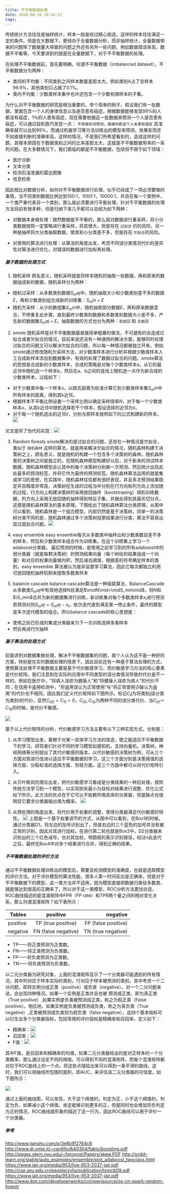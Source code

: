 ```yaml
---
title: 不平衡数据处理
date: 2016-06-16 19:34:12
tags:
---
```



传统统计方法往往是抽样统计，样本一般是经过精心挑选，这样的样本往往满足一定的条件。但是在大数据下，更倾向于全量数据分析，而非抽样统计，全量数据带来的问题除了数据量大导致的问题之外还有另外一些问题，例如数据错误率高，数据不平衡等，今天要讲到的就是在全量数据下，对于不平衡数据的处理。

在处理不平衡数据前，首先要明确，何谓不平衡数据（imbalanced dataset），不平衡数据分为两种：

* 类间的不均衡：不同类别之间样本数量差距太大，例如类别A占了总样本99.9%，其他类别只占据了0.1%。
* 类内不均衡：少数类样本集中也许还包含一个少数有限样本的子集。

为什么对不平衡数据的研究是相当重要的，举个简单的例子，假设我们有一批数据，里面包含一个人的身体信息以及是否患有癌症，根据数据能够发现99%的人都没有癌症，1％的人患有癌症，现在需要依据这一批数据来预测一个人是否患有癌症，可以通过投机取巧发现一点： ` 不用做任何预测，直接判断这个人未患有癌症 `  其准确率就可以达到99%，而通过机器学习等方法训练出的模型来预测，效果反而还不如直接判断的准确率高。这样的情况，不是我们所希望看到的，造成这样的问题，其根本原因在于数据类别之间的比率差距太大，这就是不平衡数据带来的一系列问题。在大多数情况下，我们面临的都是不平衡数据，包括但不限于如下领域：

*  医疗诊断
*  文本分类
*  检测石油泄漏的雷达图像
*  信息检索

因此相比对数据分析，如何对不平衡数据进行处理，似乎已经成了一项必须要做的事情，当不同类别数据比例达到100:1，1000:1，10000:1，并且在每一个案例中，一个类严重代表另一个类别，那么就必须要进行平衡处理。针对不平衡数据的处理方法目前有很多种，但是归纳下来几乎都可以总结为如下两种：

* 对数据本身做处理：既然数据是不平衡的，那么就对数据进行重采样，将小分类数据按照一定策略进行重采样，将其增大，但是存在 ` 过拟合 ` 的的风险，另一种是抽样将大分类抽取数据，使其和小分类差不多，但是存在 ` 欠拟合 `的风险。

* 对使用的算法进行处理：从算法的角度出发，考虑不同误分类情况代价的差异性对算法进行优化，对错误的数据进行加权再处理。

##### 基于数据的处理方式

1. 随机采样
顾名思义，随机采样就是将样本随机的抽取一些数据，再和原来的数据组成新的数据，随机采样分为两种：
* 随机过采样：从多数类别数据$S_maj$中，随机抽取大小和少数类别差不多的数据$E$，再和少数类别组合成新的训练集：$S_min+E$
* 随机欠采样：从少的数组集$S_min$中，随机抽取部分数据$E$，再和原来数据混合，不停重复此步骤，直到最终少数类别数据和多数类别数据大小差不多，产生新的数据集$S_maj+E$。抽取数据的方式也分为两种：` 有放回 ` 和 ` 无放回 `

2. smote
随机采样是对不平衡数据最直接简单粗暴的做法，不可避免的会造成过拟合或者欠拟合的情况，目前来说还没有一种通用的解决方案，能够同时处理过拟合的问题又可以解决欠拟合的问题，所以每一种情况都被独立开来，例如smote通过修改随机欠采样方法，对少数类样本进行分析并根据少数类样本人工合成新样本添加到数据集中，有效的处理了数据过拟合的问题。smote算法的思想是合成新的少数类样本，合成的策略是对每个少数类样本a，从它的最近邻中随机选一个样本b，然后在a、b之间的连线上随机选一点作为新合成的少数类样本，过程如下：

* 对于少数类中每一个样本$x$，以欧氏距离为标准计算它到少数类样本集$S_min$中所有样本的距离，得到其k近邻。
*  根据样本不平衡比例设置一个采样比例以确定采样倍率$N$，对于每一个少数类样本$x$，从其k近邻中随机选择若干个样本，假设选择的近邻为$\hat{x}$。
*  对于每一个随机选出的近邻$\hat{x}$，分别与原样本按照如下的公式构建新的样本。 ![](http://upload-images.jianshu.io/upload_images/50828-6db9a3815b9fa203.png?imageMogr2/auto-orient/strip%7CimageView2/2)

 论文提供了伪代码实现：![](http://img.blog.csdn.net/20150922095710042)


3. Random forests
smote解决的是过拟合的问题，还存在一种情况是欠拟合，类似于 ` 随机森林 ` 这样的算法，就是用来解决欠拟合的情况，随机森林构建于决策树之上，顾名思义，就是随机的构建一个包含多个决策树的森林。随机森林里的决策树之间是独立的，在随机森林模型构建好以后，对于新来的测试样本数据，随机森林模型会让其中的每个决策树分别做一次预测，然后统计出现此处最多的预测标签，并将它作为最终的预测标签。随机森林算法运用的就是集成学习的思想，在实践中，随机森林往往都有很好表现，并且多次预测结果稳定并且精度非常高，决策树在生成的过程当中分别在行方向和列方向上添加随机过程，行方向上构建决策树时采用放回抽样（bootstraping）得到训练数据，列方向上采用无放回随机抽样得到特征子集，并据此得到其最优切分点，这便是随机森林算法的基本原理。下图给出了随机森林算法分类原理，从图中可以看到，随机森林是一个组合模型，内部仍然是基于决策树，同单一的决策树分类不同的是，随机森林通过多个决策树投票结果进行分类，算法不容易出现过度拟合问题。![](http://www.ibm.com/developerworks/cn/opensource/os-cn-spark-random-forest/img003.png)

4. easy ensemble
easy ensemble每次从多数类中抽样出和少数类数目差不多的样本，然后和少数类样本组合作为训练集。在这个训练集上学习一个adaboost分类器。 最后预测的时候，是使用之前学习到的所有adaboost中的弱分类器（就是每颗决策树）的预测结果向量（每个树给的结果组成一个向量）和对应的权重向量做内积，然后减去阈值，根据差的符号确定样本的类别。easy ensemble 算法被认为是非监督学习算法，因此它每次都独立利用可放回随机抽样机制来提取多数类样本

5. balance cascade
balance cascade算法是一种级联算法，BalanceCascade从多数类$S_maj$中有效地选择N且满足$\midN\mid=\midS_min\mid$，将N和$\S_min$合并为新的数据集进行训练，新训练集对每个多数类样本$x_i$进行预测若预测对则$S_maj=S_maj-x_i$。依次迭代直到满足某一停止条件，最终的模型是多次迭代模型的组合。所以balance cascade的核心思想是：
* 使用之前已形成的集成分类器来为下一次训练选择多类样本
* 然后再进行欠抽样


##### 基于算法的处理方式

前面讲到对数据集做处理，解决不平衡数据集的问题，我个人认为这不是一种好的方案，特别是在实时数据处理的情景下。因此目前还有一种基于算法处理的方式，使用算法处理不平衡数据主要是基于代价敏感学习，而价敏感学习方法的核心要素是代价矩阵。我们注意到在实际的应用中不同类型的误分类情况导致的代价是不一样的，例如在医疗中，“将病人误疹为健康人”和“将健康人误疹为病人”的代价不同；在信用卡盗用检测中，“将盗用误认为正常使用”与“将正常使用识破认为盗用”的代价也不相同，因此我们定义代价矩阵如下图所示。标记$C_ij$为将类别j误分类为类别i的代价，显然$C_00=C_11=0$，$C_01,C_10$为两种不同的误分类代价，当$C_01＝C_10$的时候，是代价不敏感。


![](http://upload-images.jianshu.io/upload_images/50828-7e3be9c5ffefa292.png?imageMogr2/auto-orient/strip%7CimageView2/2/w/1240)

基于以上代价矩阵的分析，代价敏感学习方法主要有以下三种实现方式，分别是：

1. 从学习模型出发，着眼于对某一具体学习方法的改造，使之能适应不平衡数据下的学习，研究者们针对不同的学习模型如感知机，支持向量机，决策树，神经网络等分别提出了其代价敏感的版本。以代价敏感的决策树为例，可从三个方面对其进行改进以适应不平衡数据的学习，这三个方面分别是决策阈值的选择方面、分裂标准的选择方面、剪枝方面，这三个方面中都可以将代价矩阵引入。

2. 从贝叶斯风险理论出发，把代价敏感学习看成是分类结果的一种后处理，按照传统方法学习到一个模型，以实现损失最小为目标对结果进行调整，优化公式如下所示。此方法的优点在于它可以不依赖所用具体的分类器，但是缺点也很明显它要求分类器输出值为概率。
![](http://upload-images.jianshu.io/upload_images/50828-cd2dfca4f0e2c807.png?imageMogr2/auto-orient/strip%7CimageView2/2/w/1240)

3. 从预处理的角度出发，将代价用于权重的调整，使得分类器满足代价敏感的特性。
![](http://www.analyticsvidhya.com/wp-content/uploads/2015/11/bigd.png)
上图是一个基于权重调节的方式，从图中可以看到，在Box1的时候，通过分类器D1，将左边的加号识别出了，但是右边的三个蓝色的加号并没有被正常的识别，因此对其进行加权。在进行第二轮也就是Box2中，D2分类器未识别出的三个红色减号，也对其加权，带圆框的表示识别错误，经过n此迭代之后，最终在Box4中对多个结果进行合并，得到正确的结果。

##### 不平衡数据处理的评价方法

通过不平衡数据处理训练出的模型后，需要去检测模型的准确度，也就是选取模型的评价方法。对于评价模型的算法性能，很多人第一时间反应是正确率，但是对于不平衡数据下的模型，这一类方法并不适用，因为模型直接把数据归类给多数类，就能够达到很高的正确率了，所以对于这一类模型，ROC分析方法更加合适，ROC曲线描述的是混淆矩阵中FPR（FP rate）和TPR两个量之间的相对变化关系，那么何谓混淆矩阵？如下表所示：


| Tables        | positive           | negative           |
| ------------- |:------------------:| ------------------:|
| positive      | TP (true positive) | FP (false positive)|
| negative      | FN (false negative)| TN (true negative) |


* TP——将正类预测为正类数。
* FN——将正类预测为负类数。
* FP——将负类预测为正类数。
* TN——将负类预测为负类数。

以二元分类器为研究对象，上面的混淆矩阵显示了一个分类器可能遇到的所有情况，其中列对应于样本实际的类别，行对应于样本被预测的类别，其中考虑一个二分问题，即将实例分成正类（positive）或负类（negative）。对一个二分问题来说，会出现四种情况。如果一个实例是正类并且也被 预测成正类，即为真正类（True positive）,如果实例是负类被预测成正类，称之为假正类（False positive）。相应地，如果实例是负类被预测成负类，称之为真负类（True negative）,正类被预测成负类则为假负类（false negative），这四个基本指标可以衍生出多个分类器指标，包括常用的评价指标是精确率和召回率，定义如下：

* 精确率：![](http://www.bucry.com/usr/uploads/2016/06/4071485463.png)
* 召回率：![](http://www.bucry.com/usr/uploads/2016/06/23188038.png)
* F值：![](http://www.bucry.com/usr/uploads/2016/06/2085633507.png)

其中F值，是召回率和精确率的均值，如果二元分类器给出的是对正样本的一个分类概率，那么通过设定不同的阈值，可以得到不同的混淆矩阵，而每个混淆矩阵都对应于ROC曲线上的一个点。将这些点描绘出来可以得到一条平滑的曲线，这时，我们可以用曲线所包围的面积，即AUC，来评估该二元分类器的可信度，如下图所示：

![](http://upload-images.jianshu.io/upload_images/50828-c4dfff61e3ad58fa.png?imageMogr2/auto-orient/strip%7CimageView2/2/w/1240)

通过上面的曲线图，可以发现，大于这个阀值的，判定为正，小于这个阀值的，判定为负，如果减小这个阀值，肯定能够识别更多的正，但是同时也会增加将负判定为正的情况，ROC曲线就形象的描述了这一行为，因此ROC曲线可以用于评价一个分类器。

##### 参考
http://www.jianshu.com/p/3e8b9f2764c8
http://www.di.unipi.it/~cardillo/AA0304/fabio/boosting.pdf
http://pages.stern.nyu.edu/~fprovost/Papers/skew.PDF
http://scikit-learn.org/stable/auto_examples/ensemble/plot_adaboost_twoclass.html
https://www.jair.org/media/953/live-953-2037-jair.pdf
http://cse.seu.edu.cn/people/xyliu/publication/tsmcb09.pdf
https://www.jair.org/media/953/live-953-2037-jair.pdf
http://www.ibm.com/developerworks/cn/opensource/os-cn-spark-random-forest/
